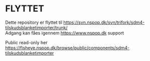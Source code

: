 FLYTTET
=========
Dette repository er flyttet til https://svn.nspop.dk/svn/trifork/sdm4-tilskudsblanketimporter/trunk/  
Adgang kan fåes igennem https://www.nspop.dk support  
  
Public read-only her https://fisheye.nspop.dk/browse/public/components/sdm4-tilskudsblanketimporter  
